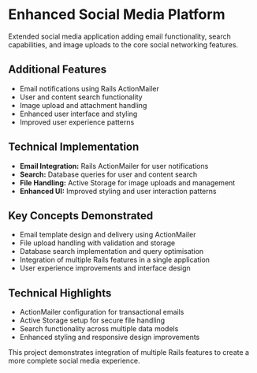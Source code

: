 # Enhanced Social Media Platform

Extended social media application adding email functionality, search capabilities, and image uploads to the core social networking features.

## Additional Features

- Email notifications using Rails ActionMailer
- User and content search functionality
- Image upload and attachment handling
- Enhanced user interface and styling
- Improved user experience patterns

## Technical Implementation

- **Email Integration:** Rails ActionMailer for user notifications
- **Search:** Database queries for user and content search
- **File Handling:** Active Storage for image uploads and management
- **Enhanced UI:** Improved styling and user interaction patterns

## Key Concepts Demonstrated

- Email template design and delivery using ActionMailer
- File upload handling with validation and storage
- Database search implementation and query optimisation
- Integration of multiple Rails features in a single application
- User experience improvements and interface design

## Technical Highlights

- ActionMailer configuration for transactional emails
- Active Storage setup for secure file handling
- Search functionality across multiple data models
- Enhanced styling and responsive design improvements

This project demonstrates integration of multiple Rails features to create a more complete social media experience.
